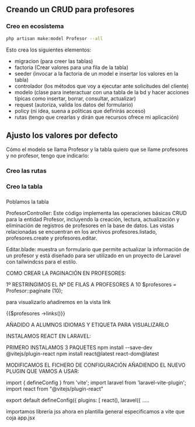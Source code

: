 ## Creando un CRUD para profesores

### Creo en ecosistema

```bash
php artisan make:model Profesor --all
```

Esto crea los siguientes elementos:
* migracion (para creer las tablas)
* factoria (Crear valores para una fila de la tabla)
* seeder (invocar a la factoria de un model e insertar los valores en la tabla)
* controlador (los métodos que voy a ejecutar ante solicitudes del cliente) 
* modelo (clase para ineteractuar con una tabla de la bd y hacer acciones típicas como insertar, borrar, consultar, actualizar)
* request (autoriza, valida los datos del formulario)
* policy (ni idea, suena a políticas que definirás acceso)
* rutas (tengo que crearlas y dirán que recursos ofrece mi aplicación)

## Ajusto los valores por defecto

Cómo el modelo se llama Profesor y la tabla quiero que se llame profesores y no profesor, tengo que indicarlo:


### Creo las rutas




### Creo la tabla

###
Poblamos la tabla


ProfesorController: 
Este código implementa las operaciones básicas CRUD para la entidad Profesor, 
incluyendo la creación, lectura, actualización y eliminación de registros de 
profesores en la base de datos. Las vistas relacionadas se encuentran en los 
archivos profesores.listado, profesores.create y profesores.editar.


Editar.blade:
muestra un formulario que permite actualizar la información de un profesor y 
está diseñado para ser utilizado en un proyecto de Laravel con tailwindcss para el estilo.

COMO CREAR LA PAGINACIÓN EN PROFESORES:

1º RESTRINGIMOS EL Nº DE FILAS A PROFESORES A 10
$profesores = Profesor::paginate (10);

para visualizarlo añadiremos en la vista link
<div class="bg-green-200" > {{$profesores ->links()}} </div>


AÑADIDO A ALUMNOS IDIOMAS Y ETIQUETA PARA VISUALIZARLO

INSTALAMOS REACT EN LARAVEL:

PRIMERO INSTALAMOS 3 PAQUETES
npm install --save-dev @vitejs/plugin-react
npm install react@latest react-dom@latest

MODIFICAMOS EL FICHERO DE CONFIGURACIÓN AÑADIENDO EL NUEVO PLUGIN QUE VAMOS A USAR:

import { defineConfig } from 'vite';
import laravel from 'laravel-vite-plugin';
import react from "@vitejs/plugin-react"

export default defineConfig({
plugins: [
react(),
laravel({
.....

importamos librería jss
ahora en plantilla general especificamos a vite que coja app.jsx


